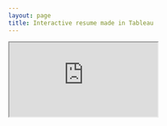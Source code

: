 ```yaml
--- 
layout: page
title: Interactive resume made in Tableau
---
```

<iframe src = "https://public.tableau.com/views/Resume_223/Resume?:embed=y&:display_count=yes&:showVizHome=no" width="auto" height="auto"></iframe>
